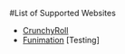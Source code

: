 #List of Supported Websites

* [CrunchyRoll](http://crunchyroll.com)
* [Funimation](http://funimation.com) [Testing]